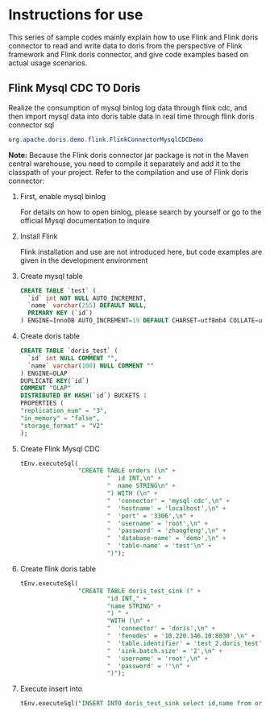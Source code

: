 <!-- 
Licensed to the Apache Software Foundation (ASF) under one
or more contributor license agreements.  See the NOTICE file
distributed with this work for additional information
regarding copyright ownership.  The ASF licenses this file
to you under the Apache License, Version 2.0 (the
"License"); you may not use this file except in compliance
with the License.  You may obtain a copy of the License at

  http://www.apache.org/licenses/LICENSE-2.0

Unless required by applicable law or agreed to in writing,
software distributed under the License is distributed on an
"AS IS" BASIS, WITHOUT WARRANTIES OR CONDITIONS OF ANY
KIND, either express or implied.  See the License for the
specific language governing permissions and limitations
under the License.
-->

# Instructions for use

This series of sample codes mainly explain how to use Flink and Flink doris connector to read and write data to doris from the perspective of Flink framework and Flink doris connector, and give code examples based on actual usage scenarios.

## Flink Mysql CDC TO Doris


Realize the consumption of mysql binlog log data through flink cdc, and then import mysql data into doris table data in real time through flink doris connector sql

```java
org.apache.doris.demo.flink.FlinkConnectorMysqlCDCDemo
```

**Note:** Because the Flink doris connector jar package is not in the Maven central warehouse, you need to compile it separately and add it to the classpath of your project. Refer to the compilation and use of Flink doris connector: 

[Flink doris connector]: https://doris.apache.org/master/zh-CN/extending-doris/flink-doris-connector.html



1. First, enable mysql binlog

   For details on how to open binlog, please search by yourself or go to the official Mysql documentation to inquire 

2. Install Flink 

   Flink installation and use are not introduced here, but code examples are given in the development environment

3. Create mysql table

   ```sql
   CREATE TABLE `test` (
     `id` int NOT NULL AUTO_INCREMENT,
     `name` varchar(255) DEFAULT NULL,
     PRIMARY KEY (`id`)
   ) ENGINE=InnoDB AUTO_INCREMENT=19 DEFAULT CHARSET=utf8mb4 COLLATE=utf8mb4_0900_ai_ci
   ```

4. Create doris table 

   ```sql
   CREATE TABLE `doris_test` (
     `id` int NULL COMMENT "",
     `name` varchar(100) NULL COMMENT ""
   ) ENGINE=OLAP
   DUPLICATE KEY(`id`)
   COMMENT "OLAP"
   DISTRIBUTED BY HASH(`id`) BUCKETS 1
   PROPERTIES (
   "replication_num" = "3",
   "in_memory" = "false",
   "storage_format" = "V2"
   );
   ```

   

5. Create Flink Mysql CDC

   ```sql
   tEnv.executeSql(
                   "CREATE TABLE orders (\n" +
                           "  id INT,\n" +
                           "  name STRING\n" +
                           ") WITH (\n" +
                           "  'connector' = 'mysql-cdc',\n" +
                           "  'hostname' = 'localhost',\n" +
                           "  'port' = '3306',\n" +
                           "  'username' = 'root',\n" +
                           "  'password' = 'zhangfeng',\n" +
                           "  'database-name' = 'demo',\n" +
                           "  'table-name' = 'test'\n" +
                           ")");
   ```

6. Create flink doris table

   ```sql
   tEnv.executeSql(
                   "CREATE TABLE doris_test_sink (" +
                           "id INT," +
                           "name STRING" +
                           ") " +
                           "WITH (\n" +
                           "  'connector' = 'doris',\n" +
                           "  'fenodes' = '10.220.146.10:8030',\n" +
                           "  'table.identifier' = 'test_2.doris_test',\n" +
                           "  'sink.batch.size' = '2',\n" +
                           "  'username' = 'root',\n" +
                           "  'password' = ''\n" +
                           ")");
   ```


6. Execute insert into 

   ```sql
   tEnv.executeSql("INSERT INTO doris_test_sink select id,name from orders");
   ```
